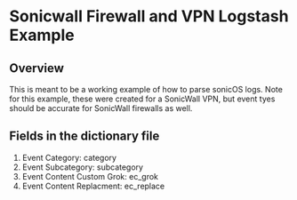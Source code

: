 # Sonicwall Firewall and VPN Logstash Example

## Overview
This is meant to be a working example of how to parse sonicOS logs. Note for this example, these were created for a SonicWall VPN, but event tyes should be accurate for SonicWall firewalls as well. 

## Fields in the dictionary file
1. Event Category: category
2. Event Subcategory: subcategory
3. Event Content Custom Grok: ec_grok
4. Event Content Replacment: ec_replace
